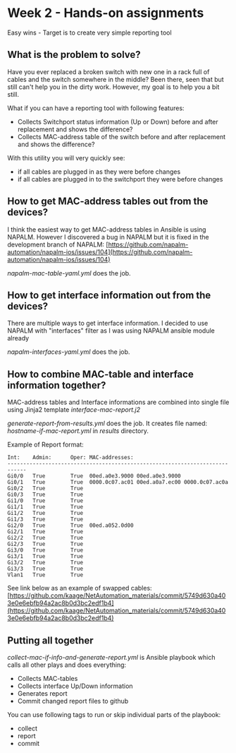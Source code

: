 # Week 2 - Hands-on assignments

Easy wins - Target is to create very simple reporting tool

## What is the problem to solve?

Have you ever replaced a broken switch with new one in a rack full of cables and the switch somewhere in the middle? Been there, seen that but still can't help you in the dirty work. However, my goal is to help you a bit still. 

What if you can have a reporting tool with following features:
* Collects Switchport status information (Up or Down) before and after replacement and shows the difference?
* Collects MAC-address table of the switch before and after replacement and shows the difference?

With this utility you will very quickly see:
* if all cables are plugged in as they were before changes
* if all cables are plugged in to the switchport they were before changes

## How to get MAC-address tables out from the devices?

I think the easiest way to get MAC-address tables in Ansible is using NAPALM. However I discovered a bug in NAPALM but it is fixed in the development branch of NAPALM: [https://github.com/napalm-automation/napalm-ios/issues/104](https://github.com/napalm-automation/napalm-ios/issues/104)

*napalm-mac-table-yaml.yml* does the job.

## How to get interface information out from the devices?

There are multiple ways to get interface information. I decided to use NAPALM with "interfaces" filter as I was using NAPALM ansible module already

*napalm-interfaces-yaml.yml* does the job.

## How to combine MAC-table and interface information together?

MAC-address tables and Interface informations are combined into single file using Jinja2 template *interface-mac-report.j2*

*generate-report-from-results.yml* does the job. It creates file named: *hostname-if-mac-report.yml* in *results* directory.

Example of Report format:

```
Int:	Admin:	    Oper: MAC-addresses:
----------------------------------------------------------------------------
Gi0/0	True		True  00ed.a0e3.9000 00ed.a0e3.9000
Gi0/1	True		True  0000.0c07.ac01 00ed.a0a7.ec00 0000.0c07.ac0a
Gi0/2	True		True 
Gi0/3	True		True 
Gi1/0	True		True 
Gi1/1	True		True 
Gi1/2	True		True 
Gi1/3	True		True
Gi2/0	True		True  00ed.a052.0d00
Gi2/1	True		True 
Gi2/2	True		True 
Gi2/3	True		True 
Gi3/0	True		True 
Gi3/1	True		True 
Gi3/2	True		True
Gi3/3	True		True
Vlan1	True		True
```

See link below as an example of swapped cables:
[https://github.com/kaage/NetAutomation_materials/commit/5749d630a403e0e6ebfb94a2ac8b0d3bc2edf1b4](https://github.com/kaage/NetAutomation_materials/commit/5749d630a403e0e6ebfb94a2ac8b0d3bc2edf1b4)

## Putting all together

*collect-mac-if-info-and-generate-report.yml* is Ansible playbook which calls all other plays and does everything: 
* Collects MAC-tables
* Collects interface Up/Down information
* Generates report
* Commit changed report files to github

You can use following tags to run or skip individual parts of the playbook:
* collect
* report
* commit